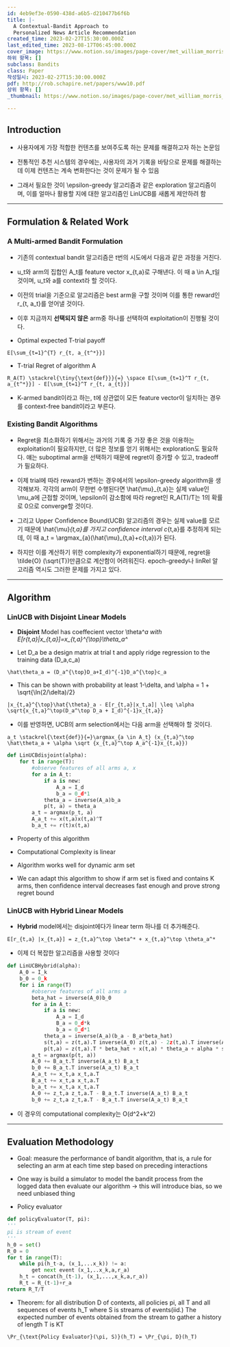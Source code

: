 ```yaml
---
id: 4eb9ef3e-0590-438d-a6b5-d210477b6f6b
title: |-
  A Contextual-Bandit Approach to
  Personalized News Article Recommendation
created_time: 2023-02-27T15:30:00.000Z
last_edited_time: 2023-08-17T06:45:00.000Z
cover_image: https://www.notion.so/images/page-cover/met_william_morris_1877_willow.jpg
하위 항목: []
subclass: Bandits
class: Paper
작성일시: 2023-02-27T15:30:00.000Z
pdf: http://rob.schapire.net/papers/www10.pdf
상위 항목: []
_thumbnail: https://www.notion.so/images/page-cover/met_william_morris_1877_willow.jpg

---
```


## Introduction

*   사용자에게 가장 적합한 컨텐츠를 보여주도록 하는 문제를 해결하고자 하는 논문임

*   전통적인 추천 시스템의 경우에는, 사용자의 과거 기록을 바탕으로 문제를 해결하는데 이제 컨텐츠는 계속 변화한다는 것이 문제가 될 수 있음

*   그래서 필요한 것이 \epsilon-greedy 알고리즘과 같은 exploration 알고리즘이며, 이를 얼마나 활용할 지에 대한 알고리즘인 LinUCB를 새롭게 제안하려 함

***

## Formulation & Related Work

### A Multi-armed Bandit Formulation

*   기존의 contextual bandit 알고리즘은 t번의 시도에서 다음과 같은 과정을 거친다.

  *   u\_t와 arm의 집합인 A\_t를 feature vector x\_{t,a}로 구해낸다. 이 때 a \in A\_t일 것이며, u\_t와 a를 context라 할 것이다.

  *   이전의 trial을 기준으로 알고리즘은 best arm을 구할 것이며 이를 통한 reward인 r\_{t, a\_t}를 얻어낼 것이다.

  *   이후 지금까지 **선택되지 않은** arm중 하나를 선택하여 exploitation이 진행될 것이다.

*   Optimal expected T-trial payoff

  ```undefined
  E[\sum_{t=1}^{T} r_{t, a_{t^*}}]
  ```

*   T-trial Regret of algorithm A

  ```undefined
  R_A(T) \stackrel{\tiny{\text{def}}}{=} \space E[\sum_{t=1}^T r_{t, a_{t^*}}] - E[\sum_{t=1}^T r_{t, a_{t}}] 
  ```

*   K-armed bandit이라고 하는, t에 상관없이 모든 feature vector이 일치하는 경우를 context-free bandit이라고 부른다.

### Existing Bandit Algorithms

*   Regret을 최소화하기 위해서는 과거의 기록 중 가장 좋은 것을 이용하는 exploitation이 필요하지만, 더 많은 정보를 얻기 위해서는 exploration도 필요하다. 얘는 suboptimal arm을 선택하기 때문에 regret이 증가할 수 있고, tradeoff가 필요하다.

*   이제 trial에 따라 reward가 변하는 경우에서의 \epsilon-greedy algorithm을 생각해보자. 각각의 arm이 무한번 수행된다면 \hat{\mu}\_{t,a}는 실제 value인 \mu\_a에 근접할 것이며, \epsilon이 감소함에 따라 regret인 R\_A(T)/T는 1의 확률로 0으로 converge할 것이다.

*   그리고 Upper Confidence Bound(UCB) 알고리즘의 경우는 실제 value를 모르기 때문에 \hat{\mu}*{t,a}를 가지고 confidence interval c*{t,a}를 추정하게 되는데, 이 때 a\_t = \argmax\_{a}(\hat{\mu}\_{t,a}+c{t,a})가 된다.

*   하지만 이를 계산하기 위한 complexity가 exponential하기 때문에, regret을 \tilde{O} (\sqrt{T})만큼으로 계산함이 어려워진다. epoch-greedy나 linRel 알고리즘 역시도 그러한 문제를 가지고 있다.

***

## Algorithm

### LinUCB with Disjoint Linear Models

*   **Disjoint** Model has coeffecient vector \theta^**a with E\[r*{t,a}|x\_{t,a}]=x\_{t,a}^{\top}\theta\_a^*

*   Let D\_a be a design matrix at trial t and apply ridge regression to the training data (D\_a,c\_a)

```undefined
\hat\theta_a = (D_a^{\top}D_a+I_d)^{-1}D_a^{\top}c_a
```

*   This can be shown with probability at least 1-\delta, and \alpha = 1 + \sqrt{\ln(2/\delta)/2}

```undefined
|x_{t,a}^{\top}\hat{\theta}_a - E[r_{t,a}|x_t,a]| \leq \alpha \sqrt{x_{t,a}^\top(D_a^\top D_a + I_d)^{-1}x_{t,a}}
```

*   이를 반영하면, UCB의 arm selection에서는 다음 arm을 선택해야 할 것이다.

```undefined
a_t \stackrel{\text{def}}{=}\argmax_{a \in A_t} (x_{t,a}^\top \hat\theta_a + \alpha \sqrt {x_{t,a}^\top A_a^{-1}x_{t,a}})
```

```python
def LinUCBdisjoint(alpha):
	for t in range(T):
		#observe features of all arms a, x
		for a in A_t:
			if a is new:
				A_a = I_d
				b_a = 0_d*1
			theta_a = inverse(A_a)b_a
			p(t, a) = theta_a
		a_t = argmax(p_t, a)
		A_a_t += x(t,a)x(t,a)^T
		b_a_t += r(t)x(t,a)
```

*   Property of this algorithm

  *   Computational Complexity is linear

  *   Algorithm works well for dynamic arm set

  *   We can adapt this algorithm to show if arm set is fixed and contains K arms, then confidence interval decreases fast enough and prove strong regret bound

### LinUCB with Hybrid Linear Models

*   **Hybrid** model에서는 disjoint에다가 linear term 하나를 더 추가해준다.

```undefined
E[r_{t,a} |x_{t,a}] = z_{t,a}^\top \beta^* + x_{t,a}^\top \theta_a^*
```

*   이제 더 복잡한 알고리즘을 사용할 것이다

```python
def LinUCBHybrid(alpha):
	A_0 = I_k
	b_0 = 0_k
	for i in range(T)
		#observe features of all arms a
		beta_hat = inverse(A_0)b_0
		for a in A_t:
			if a is new:
				A_a = I_d
				B_a = 0_d*k
				b_a = 0_d*1
			theta_a = inverse(A_a)(b_a - B_a*beta_hat)
			s(t,a) = z(t,a).T inverse(A_0) z(t,a) - 2z(t,a).T inverse(A_0) B_a.T inverse(A_a) x(t,a) + x(t,a).T inverse(A_a)x(t,a) + x(t,a).T inverse(A_a) B_a inverse(A_0)B_a.T inverse(A_a) x(t,a)
			p(t,a) = z(t,a).T * beta_hat + x(t,a) * theta_a + alpha * sqrt(s(t,a))
		a_t = argmax(p(t, a))
		A_0 += B_a_t.T inverse(A_a_t) B_a_t
		b_0 += B_a_t.T inverse(A_a_t) B_a_t
		A_a_t += x_t,a x_t,a.T
		B_a_t += x_t,a x_t,a.T
		b_a_t += x_t,a x_t,a.T
		A_0 += z_t,a z_t,a.T - B_a_t.T inverse(A_a_t) B_a_t
		b_0 += z_t,a z_t,a.T - B_a_t.T inverse(A_a_t) B_a_t
```

*   이 경우의 computational complexity는 O(d^2+k^2)

***

## Evaluation Methodology

*   Goal: measure the performance of bandit algorithm, that is, a rule for selecting an arm at each time step based on preceding interactions

*   One way is build a simulator to model the bandit process from the logged data then evaluate our algorithm → this will introduce bias, so we need unbiased thing

*   Policy evaluator

```python
def policyEvaluator(T, pi):
'''
pi is stream of event
'''
h_0 = set()
R_0 = 0
for t in range(T):
	while pi(h_t-a, (x_1,...x_k)) != a:
		get next event (x_1,..x_k,a,r_a)
	h_t = concat(h_(t-1), (x_1,...,x_k,a,r_a))
	R_t = R_(t-1)+r_a
return R_T/T
```

*   Theorem: for all distribution D of contexts, all policies pi, all T and all sequences of events h\_T where S is streams of events(iid.) The expected number of events obtained from the stream to gather a history of length T is KT

```undefined
\Pr_{\text{Policy Evaluator}(\pi, S)}(h_T) = \Pr_{\pi, D}(h_T)
```
